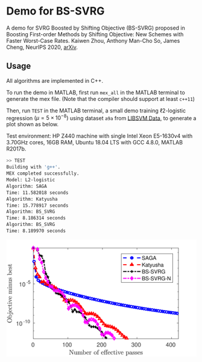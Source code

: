 # Demo for BS-SVRG

A demo for SVRG Boosted by Shifting Objective (BS-SVRG) proposed in Boosting First-order Methods by Shifting Objective: New Schemes with Faster Worst-Case Rates. Kaiwen Zhou, Anthony Man-Cho So, James Cheng, NeurIPS 2020, [arXiv](https://arxiv.org/pdf/2005.12061.pdf).

## Usage

All algorithms are implemented in C++.

To run the demo in MATLAB, first run `mex_all` in the MATLAB terminal to generate the mex file. (Note that the compiler should support at least `c++11`)

Then, run `TEST` in the MATLAB terminal, a small demo training $\ell 2$-logistic regression $(\mu=5\times 10^{-8})$ using dataset `a9a` from [LIBSVM Data](https://www.csie.ntu.edu.tw/~cjlin/libsvmtools/datasets/), to generate a plot shown as below.

Test environment: HP Z440 machine with single Intel Xeon E5-1630v4 with 3.70GHz cores, 16GB RAM, Ubuntu 18.04 LTS with GCC 4.8.0, MATLAB R2017b.

```bash
>> TEST
Building with 'g++'.
MEX completed successfully.
Model: L2-logistic
Algorithm: SAGA
Time: 11.582018 seconds
Algorithm: Katyusha
Time: 15.778917 seconds
Algorithm: BS_SVRG
Time: 8.186314 seconds
Algorithm: BS_SVRG
Time: 8.189970 seconds
```

![](SAMPLE.eps.png)
